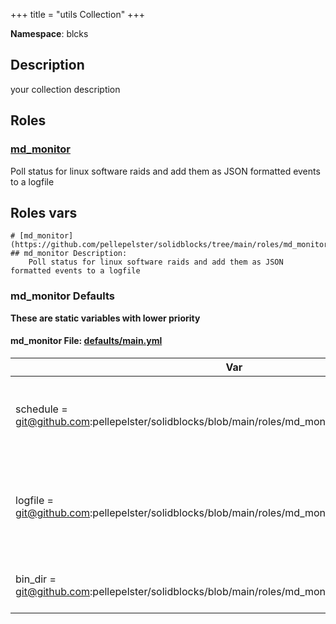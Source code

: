 +++
title = "utils Collection"
+++

**Namespace**: blcks

## Description
your collection description



## Roles

### [md_monitor](https://github.com/pellepelster/solidblocks/tree/main/roles/md_monitor)
Poll status for linux software raids and add them as JSON formatted events to a logfile


## Roles vars

    # [md_monitor](https://github.com/pellepelster/solidblocks/tree/main/roles/md_monitor)
    ## md_monitor Description:
        Poll status for linux software raids and add them as JSON formatted events to a logfile
    

    

    
    
    

### md_monitor Defaults

**These are static variables with lower priority**

#### md_monitor File: [defaults/main.yml](https://github.com/pellepelster/solidblocks/tree/main/roles/md_monitor/defaults/main.yml)
            
            

| Var          | Description | Type         | Value       | Title       |
|--------------|-------------|--------------|-------------|-------------|
| schedule  = git@github.com:pellepelster/solidblocks/blob/main/roles/md_monitor/defaults/main.yml#L4 | execution schedule for software raid status checks | str   | `*-*-* *:*:00` |     systemd schedule |
| logfile  = git@github.com:pellepelster/solidblocks/blob/main/roles/md_monitor/defaults/main.yml#L8 | path for the logfile where the software raid status event will be written to | str   | `/var/log/md_status.log` |     status logfile |
| bin_dir  = git@github.com:pellepelster/solidblocks/blob/main/roles/md_monitor/defaults/main.yml#L12 | installation dir for check script | str   | `/usr/local/bin` |     installation dir for check script |


    

